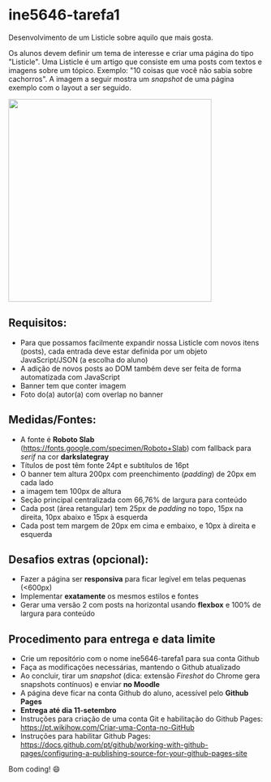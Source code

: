 # ine5646-tarefa1
Desenvolvimento de um Listicle sobre aquilo que mais gosta.

Os alunos devem definir um tema de interesse e criar uma página do tipo "Listicle".
Uma Listicle é um artigo que consiste em uma posts com textos e imagens sobre um tópico.
Exemplo: "10 coisas que você não sabia sobre cachorros".
A imagem a seguir mostra um *snapshot* de uma página exemplo com o layout a ser seguido.

<img src="/images/snapshot.png" width="400px">

## Requisitos:
* Para que possamos facilmente expandir nossa Listicle com novos itens (posts), cada entrada deve estar definida por um objeto JavaScript/JSON (a escolha do aluno)
* A adição de novos posts ao DOM também deve ser feita de forma automatizada com JavaScript
* Banner tem que conter imagem
* Foto do(a) autor(a) com overlap no banner

## Medidas/Fontes:
* A fonte é **Roboto Slab** (https://fonts.google.com/specimen/Roboto+Slab) com fallback para *serif* na cor **darkslategray**
* Títulos de post têm fonte 24pt e subtítulos de 16pt
* O banner tem altura 200px com preenchimento (*padding*) de 20px em cada lado
* a imagem tem 100px de altura
* Seção principal centralizada com 66,76% de largura para conteúdo
* Cada post (área retangular) tem 25px de *padding* no topo, 15px na direita, 10px abaixo e 15px à esquerda
* Cada post tem margem de 20px em cima e embaixo, e 10px à direita e esquerda

## Desafios extras (opcional):
* Fazer a página ser **responsiva** para ficar legível em telas pequenas (<600px)
* Implementar **exatamente** os mesmos estilos e fontes
* Gerar uma versão 2 com posts na horizontal usando **flexbox** e 100% de largura para conteúdo

## Procedimento para entrega e data limite
* Crie um repositório com o nome ine5646-tarefa1 para sua conta Github
* Faça as modificações necessárias, mantendo o Github atualizado
* Ao concluir, tirar um *snapshot* (dica: extensão *Fireshot* do Chrome gera snapshots contínuos) e enviar **no Moodle**
* A página deve ficar na conta Github do aluno, acessível pelo **Github Pages**
* **Entrega até dia 11-setembro**
* Instruções para criação de uma conta Git e habilitação do Github Pages: https://pt.wikihow.com/Criar-uma-Conta-no-GitHub
* Instruções para habilitar Github Pages: https://docs.github.com/pt/github/working-with-github-pages/configuring-a-publishing-source-for-your-github-pages-site

Bom coding! :smile:
